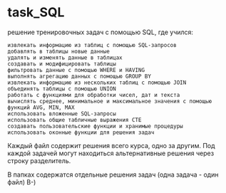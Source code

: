 # task_SQL

решение тренировочных задач с помощью SQL, где учился:

    извлекать информацию из таблиц с помощью SQL-запросов
    добавлять в таблицы новые данные
    удалять и изменять данные в таблицах
    создавать и модифицировать таблицы
    фильтровать данные с помощью WHERE и HAVING
    выполнять агрегацию данных с помощью GROUP BY
    извлекать информацию из нескольких таблиц с помощью JOIN
    объединять таблицы с помощью UNION
    работать с функциями для обработки чисел, дат и текста
    вычислять среднее, минимальное и максимальное значения с помощью функций AVG, MIN, MAX
    использовать вложенные SQL-запросы
    использовать общие табличные выражения CTE
    создавать пользовательские функции и хранимые процедуры
    использовать оконные функции для решения задач

Каждый файл содержит решения всего курса, одно за другим. 
Под каждой задачей могут находиться альтернативные решения через строку разделитель.

В папках содержатся отдельные решения задач (одна задача - один файл)
B-)
